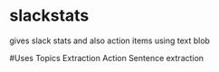 # slackstats
gives slack stats and also action items using text blob

#Uses
Topics Extraction 
Action Sentence extraction 
